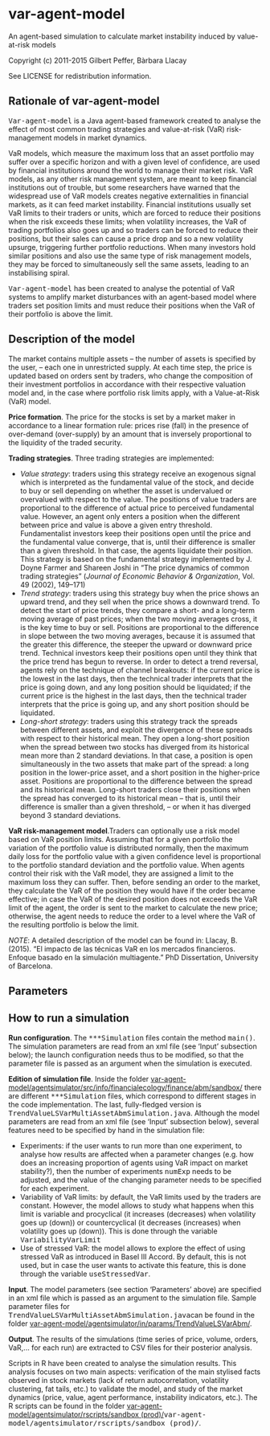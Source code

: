 # var-agent-model
An agent-based simulation to calculate market instability induced by value-at-risk models

Copyright (c) 2011-2015 Gilbert Peffer, Bàrbara Llacay

See LICENSE for redistribution information.

## Rationale of var-agent-model
<tt>Var-agent-model</tt> is a Java agent-based framework created to analyse the effect of most common trading strategies and value-at-risk (VaR) risk-management models in market dynamics. 

VaR models, which measure the maximum loss that an asset portfolio may suffer over a specific horizon and with a given level of confidence, are used by financial institutions around the world to manage their market risk. VaR models, as any other risk management system, are meant to keep financial institutions out of trouble, but some researchers have warned that the widespread use of VaR models creates negative externalities in financial markets, as it can feed market instability. Financial institutions usually set VaR limits to their traders or units, which are forced to reduce their positions when the risk exceeds these limits; when volatility increases, the VaR of trading portfolios also goes up and so traders can be forced to reduce their positions, but their sales can cause a price drop and so a new volatility upsurge, triggering further portfolio reductions. When many investors hold similar positions and also use the same type of risk management models, they may be forced to simultaneously sell the same assets, leading to an instabilising spiral.

<tt>Var-agent-model</tt> has been created to analyse the potential of VaR systems to amplify market disturbances with an agent-based model where traders set position limits and must reduce their positions when the VaR of their portfolio is above the limit.

## Description of the model
The market contains multiple assets – the number of assets is specified by the user, – each one in unrestricted supply. At each time step, the price is updated based on orders sent by traders, who change the composition of their investment portfolios in accordance with their respective valuation model and, in the case where portfolio risk limits apply, with a Value-at-Risk (VaR) model.

<b>Price formation</b>. The price for the stocks is set by a market maker in accordance to a linear formation rule: prices rise (fall) in the presence of over-demand (over-supply) by an amount that is inversely proportional to the liquidity of the traded security.

<b>Trading strategies</b>. Three trading strategies are implemented:
<ul>
<li> <em>Value strategy</em>: traders using this strategy receive an exogenous signal which is interpreted as the fundamental value of the stock, and decide to buy or sell depending on whether the asset is undervalued or overvalued with respect to the value. The positions of value traders are proportional to the difference of actual price to perceived fundamental value. However, an agent only enters a position when the different between price and value is above a given entry threshold. Fundamentalist investors keep their positions open until the price and the fundamental value converge, that is, until their difference is smaller than a given threshold. In that case, the agents liquidate their position. This strategy is based on the fundamental strategy implemented by J. Doyne Farmer and Shareen Joshi in “The price dynamics of common trading strategies” (<i>Journal of Economic Behavior & Organization</i>, Vol. 49 (2002), 149–171) </li>
<li> <em>Trend strategy</em>: traders using this strategy buy when the price shows an upward trend, and they sell when the price shows a downward trend. To detect the start of price trends, they compare a short- and a long-term moving average of past prices; when the two moving averages cross, it is the key time to buy or sell. Positions are proportional to the difference in slope between the two moving averages, because it is assumed that the greater this difference, the steeper the upward or downward price trend. Technical investors keep their positions open until they think that the price trend has begun to reverse. In order to detect a trend reversal, agents rely on the technique of channel breakouts: if the current price is the lowest in the last days, then the technical trader interprets that the price is going down, and any long position should be liquidated; if the current price is the highest in the last days, then the technical trader interprets that the price is going up, and any short position should be liquidated. </li>
<li> <em>Long-short strategy</em>: traders using this strategy track the spreads between different assets, and exploit the divergence of these spreads with respect to their historical mean. They open a long-short position when the spread between two stocks has diverged from its historical mean more than 2 standard deviations. In that case, a position is open simultaneously in the two assets that make part of the spread: a long position in the lower-price asset, and a short position in the higher-price asset. Positions are proportional to the difference between the spread and its historical mean. Long-short traders close their positions when the spread has converged to its historical mean – that is, until their difference is smaller than a given threshold, – or when it has diverged beyond 3 standard deviations. </li> </ul>

<b>VaR risk-management model</b>.Traders can optionally use a risk model based on VaR position limits. Assuming that for a given portfolio the variation of the portfolio value is distributed normally, then the maximum daily loss for the portfolio value with a given confidence level is proportional to the portfolio standard deviation and the portfolio value. When agents control their risk with the VaR model, they are assigned a limit to the maximum loss they can suffer. Then, before sending an order to the market, they calculate the VaR of the position they would have if the order became effective; in case the VaR of the desired position does not exceeds the VaR limit of the agent, the order is sent to the market to calculate the new price; otherwise, the agent needs to reduce the order to a level where the VaR of the resulting portfolio is below the limit.

<em>NOTE</em>: A detailed description of the model can be found in: Llacay, B. (2015). “El impacto de las técnicas VaR en los mercados financieros. Enfoque basado en la simulación multiagente.” PhD Dissertation, University of Barcelona.

## Parameters

## How to run a simulation
<b>Run configuration</b>. The <tt>***Simulation</tt> files contain the method <tt>main()</tt>. The simulation parameters are read from an xml file (see ‘Input’ subsection below); the launch configuration needs thus to be modified, so that the parameter file is passed as an argument when the simulation is executed.

<b>Edition of simulation file</b>. Inside the folder <a href="https://github.com/gitwitcho/var-agent-model/tree/master/agentsimulator/src/info/financialecology/finance/abm/sandbox">var-agent-model/agentsimulator/src/info/financialecology/finance/abm/sandbox/</a> there are different <tt>***Simulation</tt> files, which correspond to different stages in the code implementation. The last, fully-fledged version is <tt>TrendValueLSVarMultiAssetAbmSimulation.java</tt>.
Although the model parameters are read from an xml file (see ‘Input’ subsection below), several features need to be specified by hand in the simulation file:
<ul> <li>Experiments: if the user wants to run more than one experiment, to analyse how results are affected when a parameter changes (e.g. how does an increasing proportion of agents using VaR impact on market stability?), then the number of experiments <tt>numExp</tt> needs to be adjusted, and the value of the changing parameter needs to be specified for each experiment.</li>
<li> Variability of VaR limits: by default, the VaR limits used by the traders are constant. However, the model allows to study what happens when this limit is variable and procyclical (it increases (decreases) when volatility goes up (down)) or countercyclical (it decreases (increases) when volatility goes up (down)). This is done through the variable <tt>VariabilityVarLimit</tt></li>
<li> Use of stressed VaR: the model allows to explore the effect of using stressed VaR as introduced in Basel III Accord. By default, this is not used, but in case the user wants to activate this feature, this is done through the variable <tt>useStressedVar</tt>. </li></ul>

<b>Input</b>. The model parameters (see section ‘Parameters’ above) are specified in an xml file which is passed as an argument to the simulation file. Sample parameter files for <tt>TrendValueLSVarMultiAssetAbmSimulation.java</tt>can be found in the folder <a href="https://github.com/gitwitcho/var-agent-model/tree/master/agentsimulator/in/params/TrendValueLSVarAbm">var-agent-model/agentsimulator/in/params/TrendValueLSVarAbm/</a>.

<b>Output</b>. The results of the simulations (time series of price, volume, orders, VaR,... for each run) are extracted to CSV files for their posterior analysis.

Scripts in R have been created to analyse the simulation results. This analysis focuses on two main aspects: verification of the main stylised facts observed in stock markets (lack of return autocorrelation, volatility clustering, fat tails, etc.) to validate the model, and study of the market dynamics (price, value, agent performance, instability indicators, etc.). The R scripts can be found in the folder <a href="https://github.com/gitwitcho/var-agent-model/tree/master/agentsimulator/rscripts/sandbox%20(prod)">var-agent-model/agentsimulator/rscripts/sandbox (prod)/</a><tt>var-agent-model/agentsimulator/rscripts/sandbox (prod)/</tt>.
